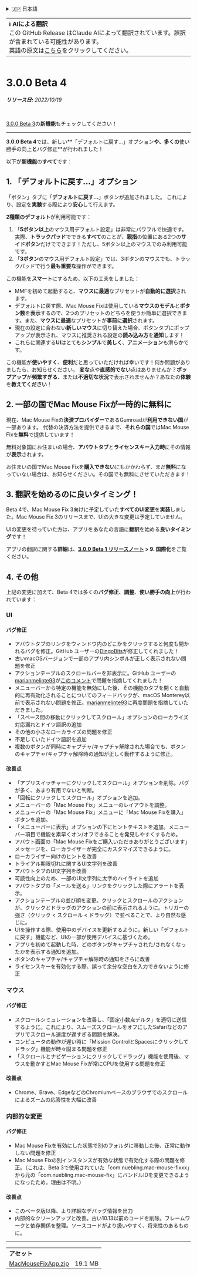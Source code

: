 <details>
<summary>🇯🇵 日本語</summary>

[🇬🇧 English (GitHub)](https://github.com/noah-nuebling/mac-mouse-fix/releases/tag/3.0.0-Beta-4)\
[🇦🇩 Català](https://redirect.macmousefix.com/?target=mmf-release&tag=3.0.0-Beta-4&locale=ca)\
[🇩🇪 Deutsch](https://redirect.macmousefix.com/?target=mmf-release&tag=3.0.0-Beta-4&locale=de)\
[🇪🇸 Español](https://redirect.macmousefix.com/?target=mmf-release&tag=3.0.0-Beta-4&locale=es)\
[🇫🇷 Français](https://redirect.macmousefix.com/?target=mmf-release&tag=3.0.0-Beta-4&locale=fr)\
[🇮🇩 Indonesia](https://redirect.macmousefix.com/?target=mmf-release&tag=3.0.0-Beta-4&locale=id)\
[🇮🇹 Italiano](https://redirect.macmousefix.com/?target=mmf-release&tag=3.0.0-Beta-4&locale=it)\
[🇭🇺 Magyar](https://redirect.macmousefix.com/?target=mmf-release&tag=3.0.0-Beta-4&locale=hu)\
[🇳🇱 Nederlands](https://redirect.macmousefix.com/?target=mmf-release&tag=3.0.0-Beta-4&locale=nl)\
[🇵🇱 Polski](https://redirect.macmousefix.com/?target=mmf-release&tag=3.0.0-Beta-4&locale=pl)\
[🇧🇷 Português (Brasil)](https://redirect.macmousefix.com/?target=mmf-release&tag=3.0.0-Beta-4&locale=pt-BR)\
[🇵🇹 Português (Portugal)](https://redirect.macmousefix.com/?target=mmf-release&tag=3.0.0-Beta-4&locale=pt-PT)\
[🇷🇴 Română](https://redirect.macmousefix.com/?target=mmf-release&tag=3.0.0-Beta-4&locale=ro)\
[🇸🇪 Svenska](https://redirect.macmousefix.com/?target=mmf-release&tag=3.0.0-Beta-4&locale=sv)\
[🇻🇳 Tiếng Việt](https://redirect.macmousefix.com/?target=mmf-release&tag=3.0.0-Beta-4&locale=vi)\
[🇹🇷 Türkçe](https://redirect.macmousefix.com/?target=mmf-release&tag=3.0.0-Beta-4&locale=tr)\
[🇨🇿 Čeština](https://redirect.macmousefix.com/?target=mmf-release&tag=3.0.0-Beta-4&locale=cs)\
[🇬🇷 Ελληνικά](https://redirect.macmousefix.com/?target=mmf-release&tag=3.0.0-Beta-4&locale=el)\
[🇷🇺 Русский](https://redirect.macmousefix.com/?target=mmf-release&tag=3.0.0-Beta-4&locale=ru)\
[🇺🇦 Українська](https://redirect.macmousefix.com/?target=mmf-release&tag=3.0.0-Beta-4&locale=uk)\
[🇮🇱 עברית](https://redirect.macmousefix.com/?target=mmf-release&tag=3.0.0-Beta-4&locale=he)\
[🇸🇦 العربية](https://redirect.macmousefix.com/?target=mmf-release&tag=3.0.0-Beta-4&locale=ar)\
[🇮🇳 हिन्दी](https://redirect.macmousefix.com/?target=mmf-release&tag=3.0.0-Beta-4&locale=hi)\
[🇹🇭 ไทย](https://redirect.macmousefix.com/?target=mmf-release&tag=3.0.0-Beta-4&locale=th)\
[🇨🇳 中文 (简体)](https://redirect.macmousefix.com/?target=mmf-release&tag=3.0.0-Beta-4&locale=zh-Hans)\
[🇨🇳 中文 (繁體)](https://redirect.macmousefix.com/?target=mmf-release&tag=3.0.0-Beta-4&locale=zh-Hant)\
[🇭🇰 中文（香港)](https://redirect.macmousefix.com/?target=mmf-release&tag=3.0.0-Beta-4&locale=zh-HK)\
**🇯🇵 日本語**\
[🇰🇷 한국어](https://redirect.macmousefix.com/?target=mmf-release&tag=3.0.0-Beta-4&locale=ko)\
[Help translate Mac Mouse Fix to different languages!](https://github.com/noah-nuebling/mac-mouse-fix/discussions/731)
</details>
<table align=><td>
<b>ℹ️ AIによる翻訳</b><br>
この GitHub Release はClaude AIによって翻訳されています。誤訳が含まれている可能性があります。<br>
英語の原文は<a href="https://github.com/noah-nuebling/mac-mouse-fix/releases/tag/3.0.0-Beta-4">こちら</a>をクリックしてください。
</td></table>

<table></table>

# 3.0.0 Beta 4
***リリース日:** 2022/10/19*

<br>

[3.0.0 Beta 3](https://redirect.macmousefix.com/?target=mmf-release&tag=3.0.0-Beta-3&locale=ja)の**新機能**もチェックしてください！

---

**3.0.0 Beta 4**では、新しい**「デフォルトに戻す...」オプション**や、多くの**使い勝手の向上**と**バグ修正**が行われました！

以下が**新機能**の**すべて**です：

## 1. 「デフォルトに戻す...」オプション

「ボタン」タブに「**デフォルトに戻す...**」ボタンが追加されました。
これにより、設定を**実験**する際により**安心**して行えます。

**2種類のデフォルト**が利用可能です：

1. 「**5ボタン以上**のマウス用デフォルト設定」は非常にパワフルで快適です。実際、**トラックパッド**でできる**すべて**のことが、**親指**の位置にある2つの**サイドボタン**だけでできます！ただし、5ボタン以上のマウスでのみ利用可能です。
2. 「**3ボタン**のマウス用デフォルト設定」では、3ボタンのマウスでも、トラックパッドで行う**最も重要な**操作ができます。

この機能を**スマート**にするため、以下の工夫をしました：

- MMFを初めて起動すると、**マウスに最適**なプリセットが**自動的に選択**されます。
- デフォルトに戻す際、Mac Mouse Fixは使用している**マウスのモデル**と**ボタン数**を**表示**するので、2つのプリセットのどちらを使うか簡単に選択できます。また、**マウスに最適**なプリセットが**事前に選択**されます。
- 現在の設定に合わない**新しいマウス**に切り替えた場合、ボタンタブにポップアップが表示され、マウスに推奨される設定の**読み込み方**を**通知**します！
- これらに関連する**UI**はとても**シンプル**で**美しく**、**アニメーション**も滑らかです。

この機能が**使いやすく**、**便利**だと思っていただければ幸いです！何か問題がありましたら、お知らせください。
**変な**点や**直感的でない**点はありませんか？**ポップアップ**が**頻繁すぎる**、または**不適切な状況**で表示されませんか？あなたの**体験**を**教えてください**！

## 2. 一部の国でMac Mouse Fixが一時的に無料に

現在、Mac Mouse Fixの**決済プロバイダー**であるGumroadが**利用できない国**が一部あります。
代替の決済方法を提供できるまで、**それらの国**ではMac Mouse Fixを**無料**で提供しています！

無料対象国にお住まいの場合、**アバウトタブ**と**ライセンスキー入力時**にその情報が**表示**されます。

お住まいの国でMac Mouse Fixを**購入できない**にもかかわらず、まだ**無料**になっていない場合は、お知らせください。その国でも無料にさせていただきます！

## 3. 翻訳を始めるのに良いタイミング！

Beta 4で、Mac Mouse Fix 3向けに予定していた**すべてのUI変更**を**実装**しました。Mac Mouse Fix 3のリリースまで、UIの大きな変更は予定していません。

UIの変更を待っていた方は、アプリをあなたの言語に**翻訳**を始める**良いタイミング**です！

アプリの翻訳に関する**詳細**は、**[3.0.0 Beta 1 リリースノート](https://redirect.macmousefix.com/?target=mmf-release&tag=3.0.0-Beta-1.1&locale=ja) > 9. 国際化**をご覧ください。

## 4. その他

上記の変更に加えて、Beta 4では多くの**バグ修正**、**調整**、**使い勝手の向上**が行われています：

### UI

#### バグ修正

- アバウトタブのリンクをウィンドウ内のどこかをクリックすると何度も開かれるバグを修正。GitHub ユーザーの[DingoBits](https://github.com/DingoBits)が修正してくれました！
- 古いmacOSバージョンで一部のアプリ内シンボルが正しく表示されない問題を修正
- アクションテーブルのスクロールバーを非表示に。GitHub ユーザーの[marianmelinte93](https://github.com/marianmelinte93)が[このコメント](https://github.com/noah-nuebling/mac-mouse-fix/discussions/366#discussioncomment-3728994)で問題を指摘してくれました！
- メニューバーから特定の機能を無効にした後、その機能のタブを開くと自動的に再有効化されることについてのフィードバックが、macOS Monterey以前で表示されない問題を修正。[marianmelinte93](https://github.com/marianmelinte93)に再度問題を指摘していただきました。
- 「スペース間の移動にクリックしてスクロール」オプションのローカライズ対応漏れとドイツ語訳の追加
- その他の小さなローカライズの問題を修正
- 不足していたドイツ語訳を追加
- 複数のボタンが同時にキャプチャ/キャプチャ解除された場合でも、ボタンのキャプチャ/キャプチャ解除時の通知が正しく動作するように修正。

#### 改善点

- 「アプリスイッチャーにクリックしてスクロール」オプションを削除。バグが多く、あまり有用でないと判断。
- 「回転にクリックしてスクロール」オプションを追加。
- メニューバーの「Mac Mouse Fix」メニューのレイアウトを調整。
- メニューバーの「Mac Mouse Fix」メニューに「Mac Mouse Fixを購入」ボタンを追加。
- 「メニューバーに表示」オプションの下にヒントテキストを追加。メニューバー項目で機能を素早くオン/オフできることを発見しやすくするため。
- アバウト画面の「Mac Mouse Fixをご購入いただきありがとうございます」メッセージを、ローカライザーが完全にカスタマイズできるように。
- ローカライザー向けのヒントを改善
- トライアル期限切れに関するUI文字列を改善
- アバウトタブのUI文字列を改善
- 可読性向上のため、一部のUI文字列に太字のハイライトを追加
- アバウトタブの「メールを送る」リンクをクリックした際にアラートを表示。
- アクションテーブルの並び順を変更。クリックとスクロールのアクションが、クリックとドラッグのアクションの前に表示されるように。トリガーの強さ（クリック < スクロール < ドラッグ）で並べることで、より自然な感じに。
- UIを操作する際、使用中のデバイスを更新するように。新しい「デフォルトに戻す」機能など、UIの一部が使用デバイスに基づくため。
- アプリを初めて起動した時、どのボタンがキャプチャされた/されなくなったかを表示する通知を追加。
- ボタンのキャプチャ/キャプチャ解除時の通知をさらに改善
- ライセンスキーを有効化する際、誤って余分な空白を入力できないように修正

### マウス

#### バグ修正

- スクロールシミュレーションを改善し、「固定小数点デルタ」を適切に送信するように。これにより、スムーズスクロールをオフにしたSafariなどのアプリでスクロール速度が遅すぎる問題を解決。
- コンピュータの動作が遅い時に「Mission ControlとSpacesにクリックしてドラッグ」機能が時々固まる問題を修正
- 「スクロールとナビゲーションにクリックしてドラッグ」機能を使用後、マウスを動かすとMac Mouse Fixが常にCPUを使用する問題を修正

#### 改善点

- Chrome、Brave、EdgeなどのChromiumベースのブラウザでのスクロールによるズームの応答性を大幅に改善

### 内部的な変更

#### バグ修正

- Mac Mouse Fixを有効にした状態で別のフォルダに移動した後、正常に動作しない問題を修正
- Mac Mouse Fixの別インスタンスが有効な状態で有効化する際の問題を修正。（これは、Beta 3で使用されていた「com.nuebling.mac-mouse-fixxx」から元の「com.nuebling.mac-mouse-fix」にバンドルIDを変更できるようになったため。理由は不明。）

#### 改善点

- このベータ版以降、より詳細なデバッグ情報を出力
- 内部的なクリーンアップと改善。古い10.13以前のコードを削除。フレームワークと依存関係を整理。ソースコードがより扱いやすく、将来性のあるものに。

---

<table align="start">
<tr>
    <td colspan=2>
        <b>アセット</b>
    </td>
</tr>
<tr>
    <td><a href="https://github.com/noah-nuebling/mac-mouse-fix/releases/download/3.0.0-Beta-4/MacMouseFixApp.zip">MacMouseFixApp.zip</a></td>
    <td>19.1 MB</td>
</tr>
</table>